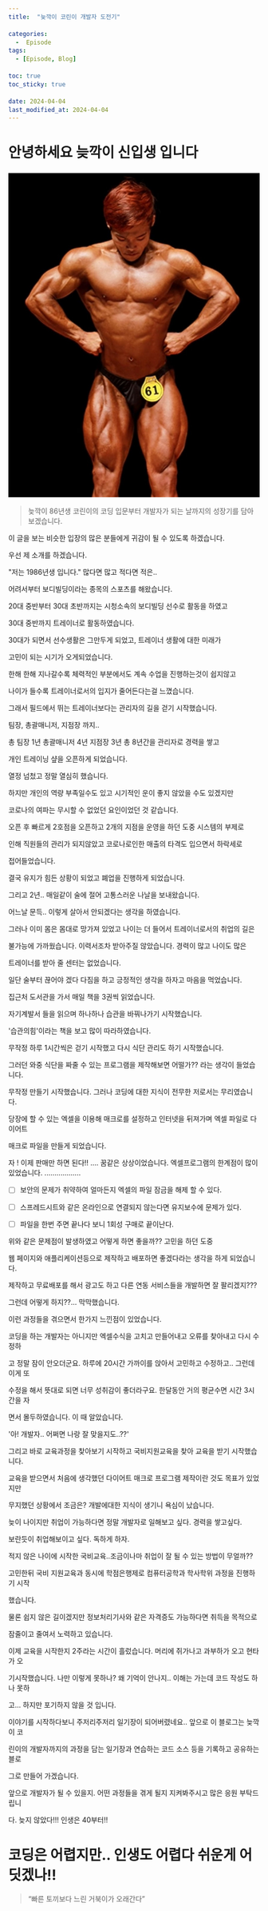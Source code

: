 ```yaml
---
title:  "늦깍이 코린이 개발자 도전기"

categories:
  -  Episode
tags:
  - [Episode, Blog]

toc: true
toc_sticky: true

date: 2024-04-04
last_modified_at: 2024-04-04
---
```


# 안녕하세요 늦깍이 신입생 입니다

![body3.jpg](/assets/images/body3.jpg)

>늦깍이 86년생 코린이의 코딩 입문부터 개발자가 되는 날까지의 성장기를 담아보겠습니다.

이 글을 보는 비슷한 입장의 많은 분들에게 귀감이 될 수 있도록 하겠습니다.

우선 제 소개를 하겠습니다.

"저는 1986년생 입니다." 많다면 많고 적다면 적은..


어려서부터 보디빌딩이라는 종목의 스포츠를 해왔습니다.

20대 중반부터 30대 초반까지는 시청소속의 보디빌딩 선수로 활동을 하였고

30대 중반까지 트레이너로 활동하였습니다.

30대가 되면서 선수생활은 그만두게 되었고, 트레이너 생활에 대한 미래가

고민이 되는 시기가 오게되었습니다.



한해 한해 지나갈수록 체력적인 부분에서도 계속 수업을 진행하는것이 쉽지않고

나이가 들수록 트레이너로서의 입지가 줄어든다는걸 느꼈습니다.

그래서 필드에서 뛰는 트레이너보다는 관리자의 길을 걷기 시작했습니다.

팀장, 총괄매니저, 지점장 까지..



총 팀장 1년 총괄매니저 4년 지점장 3년 총 8년간을 관리자로 경력을 쌓고

개인 트레이닝 샾을 오픈하게 되었습니다.

열정 넘첬고 정말 열심히 했습니다.

하지만 개인의 역량 부족일수도 있고 시기적인 운이 좋지 않았을 수도 있겠지만

코로나의 여파는 무시할 수 없었던 요인이었던 것 같습니다.

오픈 후 빠르게 2호점을 오픈하고 2개의 지점을 운영을 하던 도중 시스템의 부제로

인해 직원들의 관리가 되지않았고 코로나로인한 매출의 타격도 입으면서 하락세로

접어들었습니다.

결국 유지가 힘든 상황이 되었고 폐업을 진행하게 되었습니다.


그리고 2년.. 매일같이 술에 절어 고통스러운 나날을 보내왔습니다.

어느날 문득.. 이렇게 살아서 안되겠다는 생각을 하였습니다.

그러나 이미 몸은 몸대로 망가져 있었고 나이는 더 들어서 트레이너로서의 취업의 길은

불가능에 가까웠습니다. 이력서조차 받아주질 않았습니다. 경력이 많고 나이도 많은

트레이너를 받아 줄 센터는 없었습니다.



일단 술부터 끊어야 겠다 다짐을 하고 긍정적인 생각을 하자고 마음을 먹었습니다.

집근처 도서관을 가서 매일 책을 3권씩 읽었습니다.

자기계발서 들을 읽으며 하나하나 습관을 바꿔나가기 시작했습니다.

'습관의힘'이라는 책을 보고 많이 따라하였습니다.

무작정 하루 1시간씩은 걷기 시작했고 다시 식단 관리도 하기 시작했습니다.

그러던 와중 식단을 짜줄 수 있는 프로그램을 제작해보면 어떨가?? 라는 생각이 들었습니다.

무작정 만들기 시작했습니다. 그러나 코딩에 대한 지식이 전무한 저로서는 무리였습니다.

당장에 할 수 있는 엑셀을 이용해 매크로를 설정하고 인터넷을 뒤져가며 엑셀 파일로 다이어트

매크로 파일을 만들게 되었습니다.


자 ! 이제 판매만 하면 된다!!
....
꿈같은 상상이었습니다. 엑셀프로그램의 한계점이 많이 있었습니다.
..................


- [ ]  보안의 문제가 취약하여 얼마든지 엑셀의 파일 잠금을 해제 할 수 있다.
- [ ] 스프레드시트와 같은 온라인으로 연결되지 않는다면 유지보수에 문제가 있다.
- [ ] 파일을 한번 주면 끝나다 보니 1회성 구매로 끝이난다.




위와 같은 문제점이 발생하였고 어떻게 하면 좋을까?? 고민을 하던 도중

웹 페이지와 애플리케이션등으로 제작하고 배포하면 좋겠다라는 생각을 하게 되었습니다.

제작하고 무료배포를 해서 광고도 하고 다른 연동 서비스들을 개발하면 잘 팔리겠지???

그런데 어떻게 하지??... 막막했습니다.


이런 과정들을 겪으면서 한가지 느낀점이 있었습니다.

코딩을 하는 개발자는 아니지만 엑셀수식을 고치고 만들어내고 오류를 찾아내고 다시 수정하

고 정말 잠이 안오더군요. 하루에 20시간 가까이를 앉아서 고민하고 수정하고.. 그런데 이게 또

수정을 해서 뜻대로 되면 너무 성취감이 좋더라구요. 한달동안 거의 평균수면 시간 3시간을 자

면서 몰두하였습니다. 이 때 알았습니다.


'아! 개발자.. 어쩌면 나랑 잘 맞을지도..??'




그리고 바로 교육과정을 찾아보기 시작하고 국비지원교육을 찾아 교육을 받기 시작했습니다.

교육을 받으면서 처음에 생각했던 다이어트 매크로 프로그램 제작이란 것도 목표가 있었지만

무지했던 상황에서 조금은? 개발에대한 지식이 생기니 욕심이 났습니다.

늦이 나이지만 취업이 가능하다면 정말 개발자로 일해보고 싶다. 경력을 쌓고싶다.

보란듯이 취업해보이고 싶다. 독하게 하자.

적지 않은 나이에 시작한 국비교육..조금이나마 취업이 잘 될 수 있는 방법이 무얼까??

고민한뒤 국비 지원교육과 동시에 학점은행제로 컴퓨터공학과 학사학위 과정을 진행하기 시작

했습니다.


물론 쉽지 않은 길이겠지만 정보처리기사와 같은 자격증도 가능하다면 취득을 목적으로

잠줄이고 줄여서 노력하고 있습니다.

이제 교육을 시작한지 2주라는 시간이 흘렀습니다. 머리에 쥐가나고 과부하가 오고 현타가 오

기시작했습니다. 나만 이렇게 못하나? 왜 기억이 안나지.. 이해는 가는데 코드 작성도 하나 못하

고... 하지만 포기하지 않을 것 입니다.


이야기를 시작하다보니 주저리주저리 일기장이 되어버렸네요.. 앞으로 이 블로그는 늦깍이 코

린이의 개발자까지의 과정을 담는 일기장과 연습하는 코드 소스 등을 기록하고 공유하는 블로

그로 만들어 가겠습니다.



앞으로 개발자가 될 수 있을지. 어떤 과정들을 겪게 될지 지켜봐주시고 많은 응원 부탁드립니

다.  늦지 않았다!!! 인생은 40부터!!


# 코딩은 어렵지만.. 인생도 어렵다 쉬운게 어딧겠나!!

> “빠른 토끼보다 느린 거북이가 오래간다”
